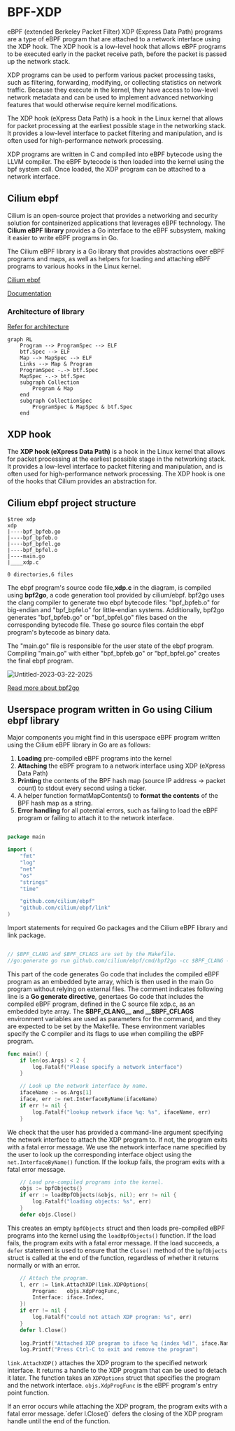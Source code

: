 # BPF-XDP 

eBPF (extended Berkeley Packet Filter) XDP (Express Data Path) programs are a type of eBPF program that are attached to a network interface using the XDP hook. The XDP hook is a low-level hook that allows eBPF programs to be executed early in the packet receive path, before the packet is passed up the network stack.

XDP programs can be used to perform various packet processing tasks, such as filtering, forwarding, modifying, or collecting statistics on network traffic. Because they execute in the kernel, they have access to low-level network metadata and can be used to implement advanced networking features that would otherwise require kernel modifications.

The XDP hook (eXpress Data Path) is a hook in the Linux kernel that allows for packet processing at the earliest possible stage in the networking stack. It provides a low-level interface to packet filtering and manipulation, and is often used for high-performance network processing.

XDP programs are written in C and compiled into eBPF bytecode using the LLVM compiler. The eBPF bytecode is then loaded into the kernel using the bpf system call. Once loaded, the XDP program can be attached to a network interface.

## Cilium ebpf

Cilium is an open-source project that provides a networking and security solution for containerized applications that leverages eBPF technology. The __Cilium eBPF library__ provides a Go interface to the eBPF subsystem, making it easier to write eBPF programs in Go.

The Cilium eBPF library is a Go library that provides abstractions over eBPF programs and maps, as well as helpers for loading and attaching eBPF programs to various hooks in the Linux kernel.

[Cilium ebpf](https://github.com/cilium/ebpf)

[Documentation](https://pkg.go.dev/github.com/cilium/ebpf)

### Architecture of library

[Refer for architecture](https://github.com/cilium/ebpf/blob/master/ARCHITECTURE.md)

```mermaid
graph RL
    Program --> ProgramSpec --> ELF
    btf.Spec --> ELF
    Map --> MapSpec --> ELF
    Links --> Map & Program
    ProgramSpec -.-> btf.Spec
    MapSpec -.-> btf.Spec
    subgraph Collection
        Program & Map
    end
    subgraph CollectionSpec
        ProgramSpec & MapSpec & btf.Spec
    end
```

## XDP hook

 The __XDP hook (eXpress Data Path)__ is a hook in the Linux kernel that allows for packet processing at the earliest possible stage in the networking stack. It provides a low-level interface to packet filtering and manipulation, and is often used for high-performance network processing.
 The XDP hook is one of the hooks that Cilium provides an abstraction for.

## Cilium ebpf project structure

<!-- Code Blocks -->
```
$tree xdp
xdp
|----bpf_bpfeb.go
|----bpf_bpfeb.o
|----bpf_bpfel.go
|----bpf_bpfel.o
|----main.go
|____xdp.c    

0 directories,6 files
```
The ebpf program's source code file,__xdp.c__ in the diagram, is compiled using __bpf2go__, a code generation tool provided by cilium/ebpf. 
bpf2go uses the clang compiler to generate two ebpf bytecode files: "bpf_bpfeb.o" for big-endian and "bpf_bpfel.o" for little-endian systems. Additionally, bpf2go generates "bpf_bpfeb.go" or "bpf_bpfel.go" files based on the corresponding bytecode file. 
These go source files contain the ebpf program's bytecode as binary data.

The "main.go" file is responsible for the user state of the ebpf program. Compiling "main.go" with either "bpf_bpfeb.go" or "bpf_bpfel.go" creates the final ebpf program.



![Untitled-2023-03-22-2025](https://user-images.githubusercontent.com/128127818/227079552-b03c3d31-d7af-48a7-b49f-c52f91744297.png)



[Read more about bpf2go](https://github.com/cilium/ebpf/tree/master/cmd/bpf2go)

## Userspace program written in __Go__ using Cilium ebpf library 

Major components you might find in this userspace eBPF program written using the Cilium eBPF library in Go are as follows:

1. **Loading** pre-compiled eBPF programs into the kernel
1. **Attaching** the eBPF program to a network interface using XDP (eXpress Data Path)
1. **Printing** the contents of the BPF hash map (source IP address -> packet count) to stdout every second using a ticker.
1. A helper function formatMapContents() to **format the contents** of the BPF hash map as a string.
1. **Error handling** for all potential errors, such as failing to load the eBPF program or failing to attach it to the network interface.

```Go

package main

import (
	"fmt"
	"log"
	"net"
	"os"
	"strings"
	"time"

	"github.com/cilium/ebpf"
	"github.com/cilium/ebpf/link"
)

```
Import statements for required Go packages and the Cilium eBPF library and link package.


```Go

// $BPF_CLANG and $BPF_CFLAGS are set by the Makefile.
//go:generate go run github.com/cilium/ebpf/cmd/bpf2go -cc $BPF_CLANG -cflags $BPF_CFLAGS bpf xdp.c -- -I../headers

```
This part of the code generates Go code that includes the compiled eBPF program as an embedded byte array, which is then used in the main Go program without relying on external files.
The comment indicates following line is a __Go generate directive__, genertaes Go code that includes the compiled eBPF program, defined in the C source file xdp.c, as an embedded byte array.
The __$BPF_CLANG__ and __$BPF_CFLAGS__ environment variables are used as parameters for the command, and they are expected to be set by the Makefile. These environment variables specify the C compiler and its flags to use when compiling the eBPF program.

```Go
func main() {
	if len(os.Args) < 2 {
		log.Fatalf("Please specify a network interface")
	}

	// Look up the network interface by name.
	ifaceName := os.Args[1]
	iface, err := net.InterfaceByName(ifaceName)
	if err != nil {
		log.Fatalf("lookup network iface %q: %s", ifaceName, err)
	}
```
We check that the user has provided a command-line argument specifying the network interface to attach the XDP program to. If not, the program exits with a fatal error message.
We use the network interface name specified by the user to look up the corresponding interface object using the `net.InterfaceByName()` function. If the lookup fails, the program exits with a fatal error message.

```Go
	// Load pre-compiled programs into the kernel.
	objs := bpfObjects{}
	if err := loadBpfObjects(&objs, nil); err != nil {
		log.Fatalf("loading objects: %s", err)
	}
	defer objs.Close()
```
This creates an empty `bpfObjects` struct and then loads pre-compiled eBPF programs into the kernel using the `loadBpfObjects()` function. If the load fails, the program exits with a fatal error message. If the load succeeds, a `defer` statement is used to ensure that the `Close()` method of the `bpfObjects` struct is called at the end of the function, regardless of whether it returns normally or with an error.

```Go
	// Attach the program.
	l, err := link.AttachXDP(link.XDPOptions{
		Program:   objs.XdpProgFunc,
		Interface: iface.Index,
	})
	if err != nil {
		log.Fatalf("could not attach XDP program: %s", err)
	}
	defer l.Close()
	
	log.Printf("Attached XDP program to iface %q (index %d)", iface.Name, iface.Index)
	log.Printf("Press Ctrl-C to exit and remove the program")
```

`link.AttachXDP()` attaches the XDP program to the specified network interface. It returns a handle to the XDP program that can be used to detach it later. The function takes an `XDPOptions` struct that specifies the program and the network interface. `objs.XdpProgFunc` is the eBPF program's entry point function.
<p> If an error occurs while attaching the XDP program, the program exits with a fatal error message.`defer l.Close()` defers the closing of the XDP program handle until the end of the function.</p>


